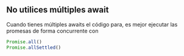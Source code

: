 ## No utilices múltiples await

Cuando tienes múltiples awaits el código para, es mejor ejecutar las promesas de forma concurrente con

``` javascript
Promise.all()
Promise.allSettled()
```